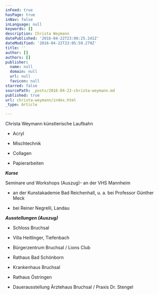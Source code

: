 ```yaml
---
inFeed: true
hasPage: true
inNav: false
inLanguage: null
keywords: []
description: Christa Weymann
datePublished: '2016-04-22T23:06:25.241Z'
dateModified: '2016-04-22T23:05:59.279Z'
title: ''
author: []
authors: []
publisher:
  name: null
  domain: null
  url: null
  favicon: null
starred: false
sourcePath: _posts/2016-04-22-christa-weymann.md
published: true
url: christa-weymann/index.html
_type: Article

---
```

Christa Weymann künstlerische Laufbahn

  
- Acryl

- Mischtechnik

- Collagen

- Papierarbeiten

**_Kurse_**

Seminare und Workshops (Auszug)- an der VHS Mannheim

- an der Kunstakademie Bad Reichenhall, u. a. bei Professor Günther Meck

- bei Reiner Negrelli, Landau

**_Ausstellungen (Auszug)_**

- Schloss Bruchsal

- Villa Heitlinger, Tiefenbach

- Bürgerzentrum Bruchsal / Lions Club

- Rathaus Bad Schönborn

- Krankenhaus Bruchsal

- Rathaus Östringen

- Dauerausstellung Ärztehaus Bruchsal / Praxis Dr. Stengel